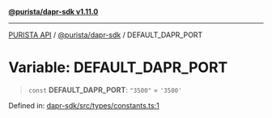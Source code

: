 [**@purista/dapr-sdk v1.11.0**](../README.md)

***

[PURISTA API](../../../packages.md) / [@purista/dapr-sdk](../README.md) / DEFAULT\_DAPR\_PORT

# Variable: DEFAULT\_DAPR\_PORT

> `const` **DEFAULT\_DAPR\_PORT**: `"3500"` = `'3500'`

Defined in: [dapr-sdk/src/types/constants.ts:1](https://github.com/puristajs/purista/blob/master/packages/dapr-sdk/src/types/constants.ts#L1)
